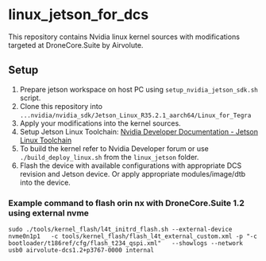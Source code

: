 # linux_jetson_for_dcs
This repository contains Nvidia linux kernel sources with modifications targeted at DroneCore.Suite by Airvolute.
## Setup
1. Prepare jetson workspace on host PC using `setup_nvidia_jetson_sdk.sh` script.
2. Clone this repository into `...nvidia/nvidia_sdk/Jetson_Linux_R35.2.1_aarch64/Linux_for_Tegra`
3. Apply your modifications into the kernel sources.
4. Setup Jetson Linux Toolchain: [Nvidia Developer Documentation - Jetson Linux Toolchain](https://docs.nvidia.com/jetson/archives/r35.2.1/DeveloperGuide/text/AT/JetsonLinuxToolchain.html)
5. To build the kernel refer to Nvidia Developer forum or use `./build_deploy_linux.sh` from the `linux_jetson` folder.
6. Flash the device with available configurations with appropriate DCS revision and Jetson device. Or apply appropriate modules/image/dtb into the device.

### Example command to flash orin nx with DroneCore.Suite 1.2 using external nvme
`sudo ./tools/kernel_flash/l4t_initrd_flash.sh --external-device nvme0n1p1   -c tools/kernel_flash/flash_l4t_external_custom.xml -p "-c bootloader/t186ref/cfg/flash_t234_qspi.xml"   --showlogs --network usb0 airvolute-dcs1.2+p3767-0000 internal`

